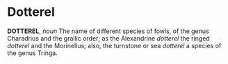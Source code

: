 # Dotterel

**DOTTEREL**, _noun_ The name of different species of fowls, of the genus Charadrius and the grallic order; as the Alexandrine _dotterel_ the ringed _dotterel_ and the Morinellus; also, the turnstone or sea _dotterel_ a species of the genus Tringa.